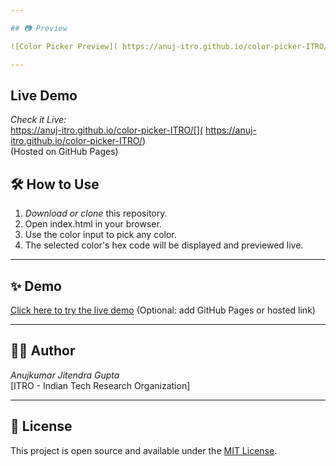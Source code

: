 ```yaml
---

## 📷 Preview

![Color Picker Preview]( https://anuj-itro.github.io/color-picker-ITRO/)

---
```

## Live Demo

*Check it Live:*  
 https://anuj-itro.github.io/color-picker-ITRO/[]( https://anuj-itro.github.io/color-picker-ITRO/)  
(Hosted on GitHub Pages)

## 🛠 How to Use

1. *Download or clone* this repository.
2. Open index.html in your browser.
3. Use the color input to pick any color.
4. The selected color's hex code will be displayed and previewed live.

---

## ✨ Demo

[Click here to try the live demo](#) (Optional: add GitHub Pages or hosted link)

---

## 🧑‍💻 Author

*Anujkumar Jitendra Gupta*  
[ITRO - Indian Tech Research Organization]

---

## 📄 License

This project is open source and available under the [MIT License](LICENSE).
